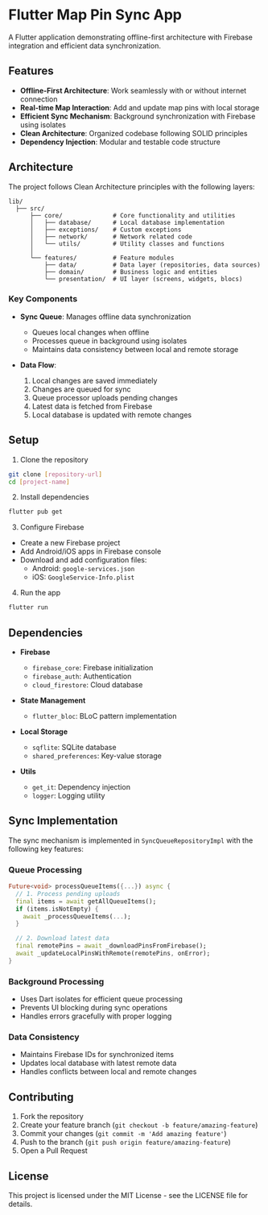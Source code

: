 # Flutter Map Pin Sync App

A Flutter application demonstrating offline-first architecture with Firebase integration and efficient data synchronization.

## Features

- **Offline-First Architecture**: Work seamlessly with or without internet connection
- **Real-time Map Interaction**: Add and update map pins with local storage
- **Efficient Sync Mechanism**: Background synchronization with Firebase using isolates
- **Clean Architecture**: Organized codebase following SOLID principles
- **Dependency Injection**: Modular and testable code structure

## Architecture

The project follows Clean Architecture principles with the following layers:

```
lib/
  ├── src/
      ├── core/              # Core functionality and utilities
      │   ├── database/      # Local database implementation
      │   ├── exceptions/    # Custom exceptions
      │   ├── network/       # Network related code
      │   └── utils/         # Utility classes and functions
      │
      └── features/          # Feature modules
          ├── data/          # Data layer (repositories, data sources)
          ├── domain/        # Business logic and entities
          └── presentation/  # UI layer (screens, widgets, blocs)
```

### Key Components

- **Sync Queue**: Manages offline data synchronization
  - Queues local changes when offline
  - Processes queue in background using isolates
  - Maintains data consistency between local and remote storage

- **Data Flow**:
  1. Local changes are saved immediately
  2. Changes are queued for sync
  3. Queue processor uploads pending changes
  4. Latest data is fetched from Firebase
  5. Local database is updated with remote changes

## Setup

1. Clone the repository
```bash
git clone [repository-url]
cd [project-name]
```

2. Install dependencies
```bash
flutter pub get
```

3. Configure Firebase
- Create a new Firebase project
- Add Android/iOS apps in Firebase console
- Download and add configuration files:
  - Android: `google-services.json`
  - iOS: `GoogleService-Info.plist`

4. Run the app
```bash
flutter run
```

## Dependencies

- **Firebase**
  - `firebase_core`: Firebase initialization
  - `firebase_auth`: Authentication
  - `cloud_firestore`: Cloud database

- **State Management**
  - `flutter_bloc`: BLoC pattern implementation

- **Local Storage**
  - `sqflite`: SQLite database
  - `shared_preferences`: Key-value storage

- **Utils**
  - `get_it`: Dependency injection
  - `logger`: Logging utility

## Sync Implementation

The sync mechanism is implemented in `SyncQueueRepositoryImpl` with the following key features:

### Queue Processing
```dart
Future<void> processQueueItems({...}) async {
  // 1. Process pending uploads
  final items = await getAllQueueItems();
  if (items.isNotEmpty) {
    await _processQueueItems(...);
  }

  // 2. Download latest data
  final remotePins = await _downloadPinsFromFirebase();
  await _updateLocalPinsWithRemote(remotePins, onError);
}
```

### Background Processing
- Uses Dart isolates for efficient queue processing
- Prevents UI blocking during sync operations
- Handles errors gracefully with proper logging

### Data Consistency
- Maintains Firebase IDs for synchronized items
- Updates local database with latest remote data
- Handles conflicts between local and remote changes

## Contributing

1. Fork the repository
2. Create your feature branch (`git checkout -b feature/amazing-feature`)
3. Commit your changes (`git commit -m 'Add amazing feature'`)
4. Push to the branch (`git push origin feature/amazing-feature`)
5. Open a Pull Request

## License

This project is licensed under the MIT License - see the LICENSE file for details.

